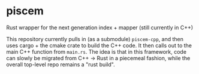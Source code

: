 # piscem

Rust wrapper for the next generation index + mapper (still currently in C++)

This repository currently pulls in (as a submodule) `piscem-cpp`, and then uses 
cargo + the cmake crate to build the C++ code.  It then calls out to the main C++ 
function from `main.rs`.  The idea is that in this framework, code can slowly be 
migrated from C++ -> Rust in a piecemeal fashion, while the overall top-level repo
remains a "rust build".
